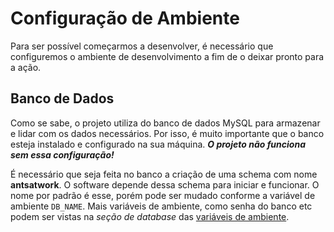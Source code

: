 # Configuração de Ambiente

Para ser possível começarmos a desenvolver, é necessário que configuremos o ambiente de desenvolvimento a
fim de o deixar pronto para a ação. 

## Banco de Dados
Como se sabe, o projeto utiliza do banco de dados MySQL para armazenar e lidar com os dados necessários.
Por isso, é muito importante que o banco esteja instalado e configurado na sua máquina.
***O projeto não funciona sem essa configuração!***

É necessário que seja feita no banco a criação de uma schema com nome **antsatwork**. O software depende dessa schema
para iniciar e funcionar. O nome por padrão é esse, porém pode ser mudado conforme a variável de ambiente `DB_NAME`.
Mais variáveis de ambiente, como senha do banco etc podem ser vistas na *seção de database* das [variáveis
de ambiente](../../reference/variaveis-de-ambiente#variáveis-de-database).
